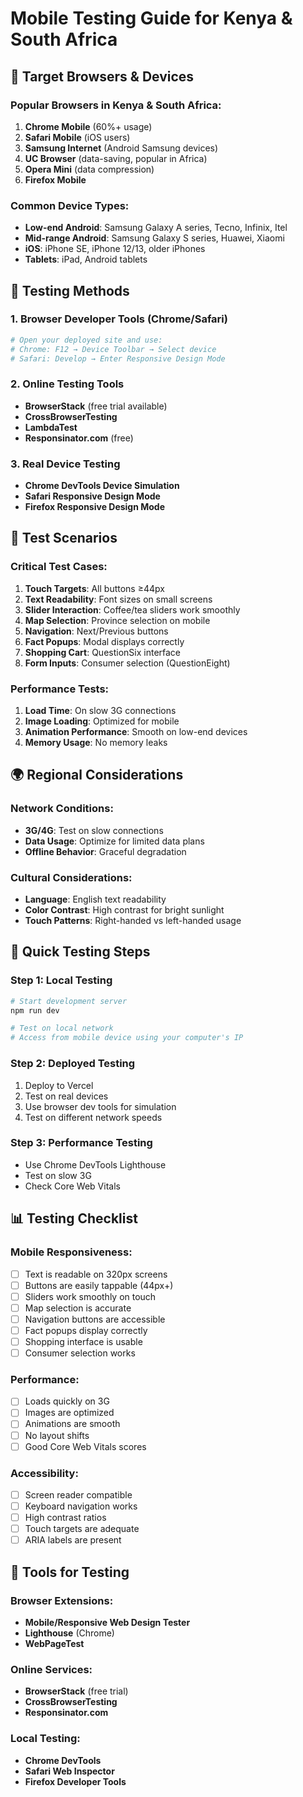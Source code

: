 # Mobile Testing Guide for Kenya & South Africa

## 🎯 Target Browsers & Devices

### Popular Browsers in Kenya & South Africa:
1. **Chrome Mobile** (60%+ usage)
2. **Safari Mobile** (iOS users)
3. **Samsung Internet** (Android Samsung devices)
4. **UC Browser** (data-saving, popular in Africa)
5. **Opera Mini** (data compression)
6. **Firefox Mobile**

### Common Device Types:
- **Low-end Android**: Samsung Galaxy A series, Tecno, Infinix, Itel
- **Mid-range Android**: Samsung Galaxy S series, Huawei, Xiaomi
- **iOS**: iPhone SE, iPhone 12/13, older iPhones
- **Tablets**: iPad, Android tablets

## 🧪 Testing Methods

### 1. Browser Developer Tools (Chrome/Safari)
```bash
# Open your deployed site and use:
# Chrome: F12 → Device Toolbar → Select device
# Safari: Develop → Enter Responsive Design Mode
```

### 2. Online Testing Tools
- **BrowserStack** (free trial available)
- **CrossBrowserTesting**
- **LambdaTest**
- **Responsinator.com** (free)

### 3. Real Device Testing
- **Chrome DevTools Device Simulation**
- **Safari Responsive Design Mode**
- **Firefox Responsive Design Mode**

## 📱 Test Scenarios

### Critical Test Cases:
1. **Touch Targets**: All buttons ≥44px
2. **Text Readability**: Font sizes on small screens
3. **Slider Interaction**: Coffee/tea sliders work smoothly
4. **Map Selection**: Province selection on mobile
5. **Navigation**: Next/Previous buttons
6. **Fact Popups**: Modal displays correctly
7. **Shopping Cart**: QuestionSix interface
8. **Form Inputs**: Consumer selection (QuestionEight)

### Performance Tests:
1. **Load Time**: On slow 3G connections
2. **Image Loading**: Optimized for mobile
3. **Animation Performance**: Smooth on low-end devices
4. **Memory Usage**: No memory leaks

## 🌍 Regional Considerations

### Network Conditions:
- **3G/4G**: Test on slow connections
- **Data Usage**: Optimize for limited data plans
- **Offline Behavior**: Graceful degradation

### Cultural Considerations:
- **Language**: English text readability
- **Color Contrast**: High contrast for bright sunlight
- **Touch Patterns**: Right-handed vs left-handed usage

## 🚀 Quick Testing Steps

### Step 1: Local Testing
```bash
# Start development server
npm run dev

# Test on local network
# Access from mobile device using your computer's IP
```

### Step 2: Deployed Testing
1. Deploy to Vercel
2. Test on real devices
3. Use browser dev tools for simulation
4. Test on different network speeds

### Step 3: Performance Testing
- Use Chrome DevTools Lighthouse
- Test on slow 3G
- Check Core Web Vitals

## 📊 Testing Checklist

### Mobile Responsiveness:
- [ ] Text is readable on 320px screens
- [ ] Buttons are easily tappable (44px+)
- [ ] Sliders work smoothly on touch
- [ ] Map selection is accurate
- [ ] Navigation buttons are accessible
- [ ] Fact popups display correctly
- [ ] Shopping interface is usable
- [ ] Consumer selection works

### Performance:
- [ ] Loads quickly on 3G
- [ ] Images are optimized
- [ ] Animations are smooth
- [ ] No layout shifts
- [ ] Good Core Web Vitals scores

### Accessibility:
- [ ] Screen reader compatible
- [ ] Keyboard navigation works
- [ ] High contrast ratios
- [ ] Touch targets are adequate
- [ ] ARIA labels are present

## 🔧 Tools for Testing

### Browser Extensions:
- **Mobile/Responsive Web Design Tester**
- **Lighthouse** (Chrome)
- **WebPageTest**

### Online Services:
- **BrowserStack** (free trial)
- **CrossBrowserTesting**
- **Responsinator.com**

### Local Testing:
- **Chrome DevTools**
- **Safari Web Inspector**
- **Firefox Developer Tools**







